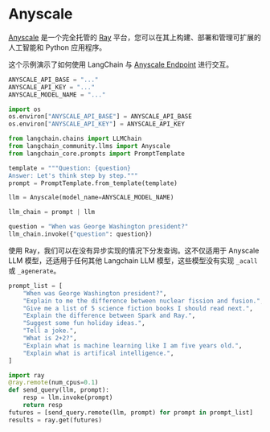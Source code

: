 # Anyscale

[Anyscale](https://www.anyscale.com/) 是一个完全托管的 [Ray](https://www.ray.io/) 平台，您可以在其上构建、部署和管理可扩展的人工智能和 Python 应用程序。

这个示例演示了如何使用 LangChain 与 [Anyscale Endpoint](https://app.endpoints.anyscale.com/) 进行交互。

```python
ANYSCALE_API_BASE = "..."
ANYSCALE_API_KEY = "..."
ANYSCALE_MODEL_NAME = "..."
```

```python
import os
os.environ["ANYSCALE_API_BASE"] = ANYSCALE_API_BASE
os.environ["ANYSCALE_API_KEY"] = ANYSCALE_API_KEY
```

```python
from langchain.chains import LLMChain
from langchain_community.llms import Anyscale
from langchain_core.prompts import PromptTemplate
```

```python
template = """Question: {question}
Answer: Let's think step by step."""
prompt = PromptTemplate.from_template(template)
```

```python
llm = Anyscale(model_name=ANYSCALE_MODEL_NAME)
```

```python
llm_chain = prompt | llm
```

```python
question = "When was George Washington president?"
llm_chain.invoke({"question": question})
```

使用 Ray，我们可以在没有异步实现的情况下分发查询。这不仅适用于 Anyscale LLM 模型，还适用于任何其他 Langchain LLM 模型，这些模型没有实现 `_acall` 或 `_agenerate`。

```python
prompt_list = [
    "When was George Washington president?",
    "Explain to me the difference between nuclear fission and fusion.",
    "Give me a list of 5 science fiction books I should read next.",
    "Explain the difference between Spark and Ray.",
    "Suggest some fun holiday ideas.",
    "Tell a joke.",
    "What is 2+2?",
    "Explain what is machine learning like I am five years old.",
    "Explain what is artifical intelligence.",
]
```

```python
import ray
@ray.remote(num_cpus=0.1)
def send_query(llm, prompt):
    resp = llm.invoke(prompt)
    return resp
futures = [send_query.remote(llm, prompt) for prompt in prompt_list]
results = ray.get(futures)
```